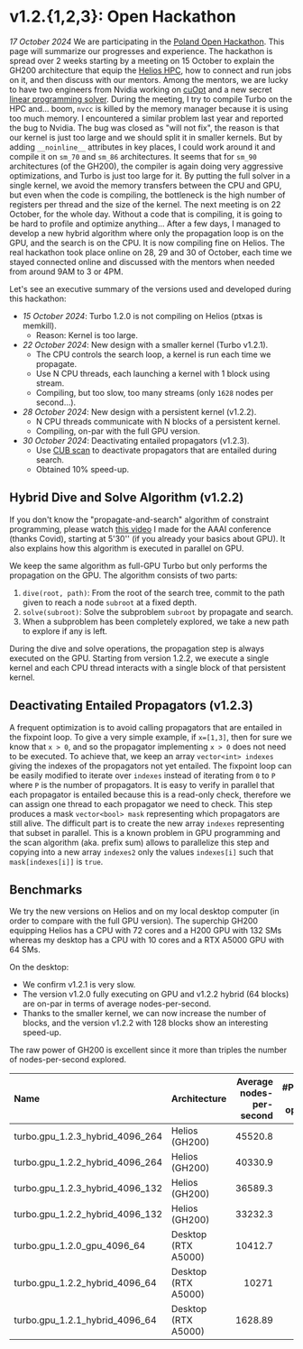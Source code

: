 # v1.2.{1,2,3}: Open Hackathon

_17 October 2024_ We are participating in the [Poland Open Hackathon](https://www.openhackathons.org/s/siteevent/a0C5e000009W8MqEAK/se000307?p=4OVal7qBAY6%2FFLWHyETbkwh66SClhyelBl79%2FR1tID1ERZR9ly9oZEseBU%2B%2FQOAe%2B1PJ%2BAdY%2F%2F62bDJM0SlZYg%3D%3D).
This page will summarize our progresses and experience.
The hackathon is spread over 2 weeks starting by a meeting on 15 October to explain the GH200 architecture that equip the [Helios HPC](https://www.cyfronet.pl/en/19951,artykul,helios_supercomputer.html), how to connect and run jobs on it, and then discuss with our mentors.
Among the mentors, we are lucky to have two engineers from Nvidia working on [cuOpt](https://developer.nvidia.com/blog/record-breaking-nvidia-cuopt-algorithms-deliver-route-optimization-solutions-100x-faster/) and a new secret [linear programming solver](https://developer.nvidia.com/blog/accelerate-large-linear-programming-problems-with-nvidia-cuopt/).
During the meeting, I try to compile Turbo on the HPC and... boom, `nvcc` is killed by the memory manager because it is using too much memory.
I encountered a similar problem last year and reported the bug to Nvidia.
The bug was closed as "will not fix", the reason is that our kernel is just too large and we should split it in smaller kernels.
But by adding `__noinline__` attributes in key places, I could work around it and compile it on `sm_70` and `sm_86` architectures.
It seems that for `sm_90` architectures (of the GH200), the compiler is again doing very aggressive optimizations, and Turbo is just too large for it.
By putting the full solver in a single kernel, we avoid the memory transfers between the CPU and GPU, but even when the code is compiling, the bottleneck is the high number of registers per thread and the size of the kernel.
The next meeting is on 22 October, for the whole day.
Without a code that is compiling, it is going to be hard to profile and optimize anything...
After a few days, I managed to develop a new hybrid algorithm where only the propagation loop is on the GPU, and the search is on the CPU.
It is now compiling fine on Helios.
The real hackathon took place online on 28, 29 and 30 of October, each time we stayed connected online and discussed with the mentors when needed from around 9AM to 3 or 4PM.

Let's see an executive summary of the versions used and developed during this hackathon:

* _15 October 2024_: Turbo 1.2.0 is not compiling on Helios (ptxas is memkill).
  * Reason: Kernel is too large.
* _22 October 2024_: New design with a smaller kernel (Turbo v1.2.1).
  * The CPU controls the search loop, a kernel is run each time we propagate.
  * Use N CPU threads, each launching a kernel with 1 block using stream.
  * Compiling, but too slow, too many streams (only `1628` nodes per second...).
* _28 October 2024_: New design with a persistent kernel (v1.2.2).
  * N CPU threads communicate with N blocks of a persistent kernel.
  * Compiling, on-par with the full GPU version.
* _30 October 2024_: Deactivating entailed propagators (v1.2.3).
  * Use [CUB scan](https://nvidia.github.io/cccl/cub/api/classcub_1_1BlockScan.html) to deactivate propagators that are entailed during search.
  * Obtained 10% speed-up.

## Hybrid Dive and Solve Algorithm (v1.2.2)

If you don't know the "propagate-and-search" algorithm of constraint programming, please watch [this video](https://youtu.be/vAzGmkOJveY) I made for the AAAI conference (thanks Covid), starting at 5'30'' (if you already your basics about GPU).
It also explains how this algorithm is executed in parallel on GPU.

We keep the same algorithm as full-GPU Turbo but only performs the propagation on the GPU.
The algorithm consists of two parts:

1. `dive(root, path)`: From the root of the search tree, commit to the path given to reach a node `subroot` at a fixed depth.
2. `solve(subroot)`: Solve the subproblem `subroot` by propagate and search.
3. When a subproblem has been completely explored, we take a new path to explore if any is left.

During the dive and solve operations, the propagation step is always executed on the GPU.
Starting from version 1.2.2, we execute a single kernel and each CPU thread interacts with a single block of that persistent kernel.

## Deactivating Entailed Propagators (v1.2.3)

A frequent optimization is to avoid calling propagators that are entailed in the fixpoint loop.
To give a very simple example, if `x=[1,3]`, then for sure we know that `x > 0`, and so the propagator implementing `x > 0` does not need to be executed.
To achieve that, we keep an array `vector<int> indexes` giving the indexes of the propagators not yet entailed.
The fixpoint loop can be easily modified to iterate over `indexes` instead of iterating from `0` to `P` where `P` is the number of propagators.
It is easy to verify in parallel that each propagator is entailed because this is a read-only check, therefore we can assign one thread to each propagator we need to check.
This step produces a mask `vector<bool> mask` representing which propagators are still alive.
The difficult part is to create the new array `indexes` representing that subset in parallel.
This is a known problem in GPU programming and the scan algorithm (aka. prefix sum) allows to parallelize this step and copying into a new array `indexes2` only the values `indexes[i]` such that `mask[indexes[i]]` is `true`.

## Benchmarks

We try the new versions on Helios and on my local desktop computer (in order to compare with the full GPU version).
The superchip GH200 equipping Helios has a CPU with 72 cores and a H200 GPU with 132 SMs whereas my desktop has a CPU with 10 cores and a RTX A5000 GPU with 64 SMs.

On the desktop:
* We confirm v1.2.1 is very slow.
* The version v1.2.0 fully executing on GPU and v1.2.2 hybrid (64 blocks) are on-par in terms of average nodes-per-second.
* Thanks to the smaller kernel, we can now increase the number of blocks, and the version v1.2.2 with 128 blocks show an interesting speed-up.

The raw power of GH200 is excellent since it more than triples the number of nodes-per-second explored.

| Name                                   | Architecture | Average nodes-per-second | #Problems at optimality | #Problems SAT | #Problems unknown |
|:---------------------------------------|--------------|-----------------------:|------------------:|--------------:|------------------:|
| turbo.gpu_1.2.3_hybrid_4096_264        | Helios (GH200) | 45520.8  |                 0 |            14 |                 2 |
| turbo.gpu_1.2.2_hybrid_4096_264        | Helios (GH200) | 40330.9  |                 0 |            14 |                 2 |
| turbo.gpu_1.2.3_hybrid_4096_132        | Helios (GH200) | 36589.3  |                 0 |            14 |                 2 |
| turbo.gpu_1.2.2_hybrid_4096_132        | Helios (GH200) | 33232.3  |                 0 |            14 |                 2 |
| turbo.gpu_1.2.0_gpu_4096_64            | Desktop (RTX A5000) | 10412.7  |                 0 |            14 |                 2 |
| turbo.gpu_1.2.2_hybrid_4096_64         | Desktop (RTX A5000) | 10271    |                 0 |            14 |                 2 |
| turbo.gpu_1.2.1_hybrid_4096_64         | Desktop (RTX A5000) | 1628.89 |                 0 |            14 |                 2 |
